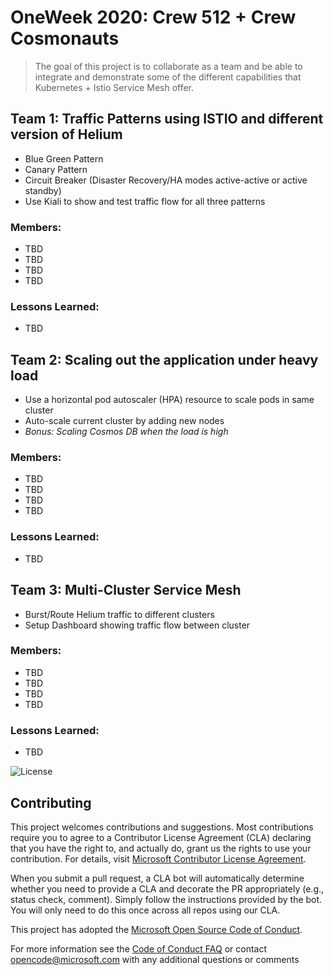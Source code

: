 # OneWeek 2020: Crew 512 + Crew Cosmonauts



> The goal of this project is to collaborate as a team and be able to integrate and demonstrate some of the different capabilities that Kubernetes + Istio Service Mesh offer.


## Team 1: Traffic Patterns using ISTIO and different version of Helium

- Blue Green Pattern
- Canary Pattern
- Circuit Breaker (Disaster Recovery/HA modes active-active or active standby)
- Use Kiali to show and test traffic flow for all three patterns

### Members:
  - TBD
  - TBD
  - TBD
  - TBD

### Lessons Learned:

  - TBD

## Team 2: Scaling out the application under heavy load

- Use a horizontal pod autoscaler (HPA) resource to scale pods in same cluster
- Auto-scale current cluster by adding new nodes
- *Bonus: Scaling Cosmos DB when the load is high*

### Members:
  - TBD
  - TBD
  - TBD
  - TBD

### Lessons Learned:
  - TBD

## Team 3: Multi-Cluster Service Mesh

  - Burst/Route Helium traffic to different clusters
  - Setup Dashboard showing traffic flow between cluster


### Members:
  - TBD
  - TBD
  - TBD
  - TBD

### Lessons Learned:

  - TBD

![License](https://img.shields.io/badge/license-MIT-green.svg)

## Contributing

This project welcomes contributions and suggestions. Most contributions require you to agree to a
Contributor License Agreement (CLA) declaring that you have the right to, and actually do, grant us
the rights to use your contribution. For details, visit [Microsoft Contributor License Agreement](https://cla.opensource.microsoft.com).

When you submit a pull request, a CLA bot will automatically determine whether you need to provide
a CLA and decorate the PR appropriately (e.g., status check, comment). Simply follow the instructions
provided by the bot. You will only need to do this once across all repos using our CLA.

This project has adopted the [Microsoft Open Source Code of Conduct](https://opensource.microsoft.com/codeofconduct/).

For more information see the [Code of Conduct FAQ](https://opensource.microsoft.com/codeofconduct/faq/) or
contact [opencode@microsoft.com](mailto:opencode@microsoft.com) with any additional questions or comments
